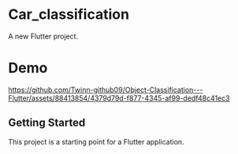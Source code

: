 # Car_classification

A new Flutter project.

# Demo

https://github.com/Twinn-github09/Object-Classification---Flutter/assets/88413854/4379d79d-f877-4345-af99-dedf48c41ec3



## Getting Started

This project is a starting point for a Flutter application.


